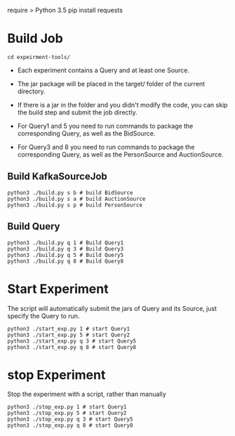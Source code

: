 require > Python 3.5
pip install requests

# Build Job

```shell
cd expeirment-tools/
```

- Each experiment contains a Query and at least one Source.
- The jar package will be placed in the target/ folder of the current directory. 
- If there is a jar in the folder and you didn't modify the code, you can skip the build step and submit the job directly.

- For Query1 and 5 you need to run commands to package the corresponding Query, as well as the BidSource.
- For Query3 and 8 you need to run commands to package the corresponding Query, as well as the PersonSource and AuctionSource.

## Build KafkaSourceJob
```shell
python3 ./build.py s b # build BidSource
python3 ./build.py s a # build AuctionSource
python3 ./build.py s p # build PersonSource
```
## Build Query
```shell
python3 ./build.py q 1 # Build Query1
python3 ./build.py q 3 # Build Query3
python3 ./build.py q 5 # Build Query5
python3 ./build.py q 8 # Build Query8
```
# Start Experiment
The script will automatically submit the jars of Query and its Source, just specify the Query to run.
```shell
python3 ./start_exp.py 1 # start Query1
python3 ./start_exp.py 5 # start Query2
python3 ./start_exp.py q 3 # start Query5
python3 ./start_exp.py q 8 # start Query8
```
# stop Experiment
Stop the experiment with a script, rather than manually
```shell
python3 ./stop_exp.py 1 # start Query1
python3 ./stop_exp.py 5 # start Query2
python3 ./stop_exp.py q 3 # start Query5
python3 ./stop_exp.py q 8 # start Query8
```

